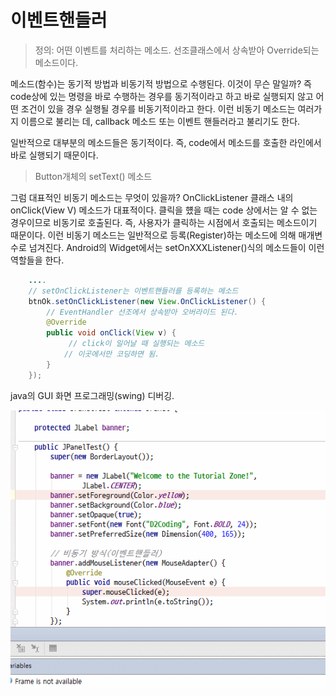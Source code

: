 # 이벤트핸들러

> 정의: 어떤 이벤트를 처리하는 메소드. 선조클래스에서 상속받아 Override되는 메소드이다.

메소드(함수)는 동기적 방법과 비동기적 방법으로 수행된다.
이것이 무슨 말일까? 즉 code상에 있는 명령을 바로 수행하는 경우를  동기적이라고 하고 바로 실행되지 않고 어떤 조건이 있을 경우 실행될 경우를 비동기적이라고 한다. 이런 비동기 메소드는 여러가지 이름으로 불리는 데, callback 메소드 또는 이벤트 핸들러라고 불리기도 한다.

일반적으로 대부분의 메소드들은 동기적이다. 즉, code에서 메소드를 호출한 라인에서 바로 실행되기 때문이다.

>  Button개체의 setText() 메소드

그럼 대표적인 비동기 메소드는 무엇이 있을까?
OnClickListener 클래스 내의 onClick(View V) 메소드가 대표적이다.
클릭을 헀을 때는 code 상에서는 알 수 없는 경우이므로 비동기로 호출된다. 즉, 사용자가 클릭하는 시점에서 호출되는 메소드이기 때문이다. 이런 비동기 메소드는 일반적으로 등록(Register)하는 메소드에 의해 매개변수로 넘겨진다. Android의 Widget에서는 setOnXXXListener()식의 메소드들이 이런 역할들을 한다.
~~~java
    ....
    // setOnClickListener는 이벤트핸들러를 등록하는 메소드
    btnOk.setOnClickListener(new View.OnClickListener() {
        // EventHandler 선조에서 상속받아 오버라이드 된다.
        @Override
        public void onClick(View v) {
             // click이 일어날 때 실행되는 메소드
            // 이곳에서만 코딩하면 됨.
        }
    });
~~~


java의 GUI 화면 프로그래밍(swing) 디버깅.

![](/images_2/async_flow.gif)
